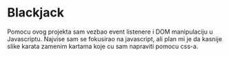 # Blackjack

Pomocu ovog projekta sam vezbao event listenere i DOM manipulaciju u Javascriptu.
Najvise sam se fokusirao na javascript, ali plan mi je da kasnije slike karata zamenim kartama koje cu sam napraviti pomocu css-a.